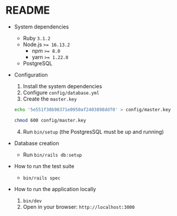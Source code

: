 # README

* System dependencies
  * Ruby `3.1.2`
  * Node.js `>= 16.13.2`
    * npm `>= 8.0`
    * yarn `>= 1.22.0`
  * PostgreSQL

* Configuration
  1. Install the system dependencies
  2. Configure `config/database.yml`
  3. Create the `master.key`
    ```sh
    echo '5e551f38b98371e0950af2403898ddf0' > config/master.key

    chmod 600 config/master.key
    ```
  4. Run `bin/setup` (the PostgresSQL must be up and running)

* Database creation
  * Run `bin/rails db:setup`

* How to run the test suite
  * `bin/rails spec`

* How to run the application locally
  1. `bin/dev`
  2. Open in your browser: `http://localhost:3000`

